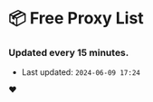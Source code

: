 # :package: Free Proxy List
### Updated every 15 minutes.

- Last updated: `2024-06-09 17:24`

:heart:
